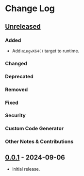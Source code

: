 # Change Log

## [Unreleased]

### Added

- Add `mingwX64()` target to runtime.

### Changed

### Deprecated

### Removed

### Fixed

### Security

### Custom Code Generator

### Other Notes & Contributions


## [0.0.1] - 2024-09-06

- Initial release.

[Unreleased]: https://github.com/amzn/kotlin-inject-anvil/compare/0.0.1...HEAD
[0.0.1]: https://github.com/square/anvil/releases/tag/0.0.1
